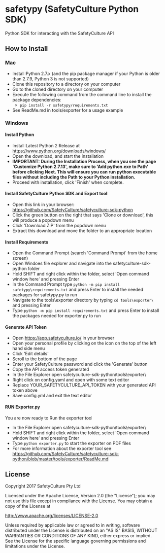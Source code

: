 # safetypy (SafetyCulture Python SDK)

Python SDK for interacting with the SafetyCulture API

## How to Install

### Mac
 * Install Python 2.7.x (and the pip package manager if your Python is older than 2.7.9, Python 3 is not supported)
 * Clone this repository to a directory on your computer
 * Go to the cloned directory on your computer
 * Execute the following command from the command line to install the package dependencies:
     * ``pip install -r safetypy/requirements.txt``
 * See ReadMe.md in tools/exporter for a usage example

### Windows
#### Install Python 
 * Install Latest Python 2 Release at https://www.python.org/downloads/windows/
 * Open the download, and start the installation
 * **IMPORTANT: During the Installation Process, when you see the page 'Customize Python 2.7.13', make sure to 'Add python.exe to Path' before clicking Next. This will ensure you can run python executable files without including the Path to your Python installation.** 
 * Proceed with installation, click 'Finish' when complete.
#### Install SafetyCulture Python SDK and Export tool
 * Open this link in your browser: https://github.com/SafetyCulture/safetyculture-sdk-python
 * Click the green button on the right that says 'Clone or download', this will produce a popdown menu
 * Click 'Download ZIP' from the popdown menu
 * Extract this download and move the folder to an appropriate location
#### Install Requirements
 * Open the Command Prompt (search 'Command Prompt' from the home screen)
 * Open Windoes file explorer and navigate into the safetyculture-sdk-python folder
 * Hold SHIFT and right click within the folder, select 'Open command window here' and pressing Enter
 * In the Command Prompt type `python -m pip install safetypy\requirements.txt` and press Enter to install the needed packages for safetypy.py to run
 * Navigate to the tools\exporter directory by typing `cd tools\exporter\` and pressing Enter
 * Type `python -m pip install requirements.txt` and press Enter to install the packages needed for exporter.py to run
#### Generate API Token 
 * Open https://app.safetyculture.io/ in your browser
 * Open your personal profile by clicking on the icon on the top of the left hand side menu
 * Click 'Edit details'
 * Scroll to the bottom of the page
 * Enter your SafetyCulture password and click the 'Generate' button 
 * Copy the API access token generated 
 * In the File Explorer open safetyculture-sdk-python\tools\exporter\
 * Right click on config.yaml and open with some text editor
 * Replace YOUR_SAFETYCULTURE_API_TOKEN with your generated API token above
 * Save config.yml and exit the text editor 
#### RUN Exporter.py 
You are now ready to Run the exporter tool
 * In the File Explorer open safetyculture-sdk-python\tools\exporter\
 * Hold SHIFT and right click within the folder, select 'Open command window here' and pressing Enter
 * Type `python exporter.py` to start the exporter on PDF files
 * For more information about the exporter tool see https://github.com/SafetyCulture/safetyculture-sdk-python/blob/master/tools/exporter/ReadMe.md
 
## License

Copyright 2017 SafetyCulture Pty Ltd

Licensed under the Apache License, Version 2.0 (the "License");
you may not use this file except in compliance with the License.
You may obtain a copy of the License at

http://www.apache.org/licenses/LICENSE-2.0

Unless required by applicable law or agreed to in writing, software
distributed under the License is distributed on an "AS IS" BASIS,
WITHOUT WARRANTIES OR CONDITIONS OF ANY KIND, either express or implied.
See the License for the specific language governing permissions and
limitations under the License.
